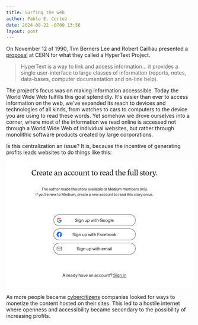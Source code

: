 ```yaml
---
title: Surfing the web
author: Pablo E. Cortez
date: 2024-08-22 -0700 13:56
layout: post
---
```


On November 12 of 1990, Tim Berners Lee and Robert Cailliau 
presented a [proposal](https://info.cern.ch/hypertext/WWW/Proposal.html) at CERN for what they called a 
HyperText Project. 

> HyperText is a way to link and access information... it provides a single user-interface to large classes of information (reports, notes, data-bases, computer documentation and on-line help). 

The project's focus was on making information accesssible. 
Today the World Wide Web fulfills this goal splendidly. It's 
easier than ever to access information on the web, we've 
expanded its reach to devices and technologies of all kinds, 
from watches to cars to computers to the device you are 
using to read these words. Yet somehow we drove 
ourselves into a corner, where most of the information we 
read online is accessed not through a World Wide Web of 
individual websites, but rather through monolithic software 
products created by large corporations. 

Is this centralization an issue? It is, because the incentive
of generating profits leads websites to do things like this:

![Medium Paywall](/assets/images/MediumPaywall.png)

As more people became [cybercitizens](https://bucareli.blog/cybercitizen)
companies looked for ways to monetize the content hosted on their sites. 
This led to a hostile internet where openness and accessibility became
secondary to the possibility of increasing profits. 
